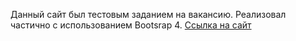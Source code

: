 Данный сайт был тестовым заданием на вакансию.
Реализовал частично с использованием Bootsrap 4.
[Ссылка на сайт](https://hi-pyncho.github.io/Giant_adaptive_site/)
